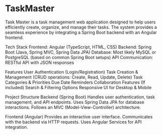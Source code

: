 # TaskMaster

Task Master is a task management web application designed to help users efficiently create, organize, and manage their tasks. The system provides a seamless experience by integrating a Spring Boot backend with an Angular frontend.

Tech Stack
Frontend: Angular (TypeScript, HTML, CSS)
Backend: Spring Boot (Java, Spring MVC, Spring Data JPA)
Database: Most likely MySQL or PostgreSQL (based on common Spring Boot setups)
API Communication: RESTful API with JSON responses


Features
User Authentication (Login/Registration)
Task Creation & Management (CRUD operations: Create, Read, Update, Delete)
Task Categories & Priorities
Due Date Reminders
Collaboration Features (If included)
Search & Filtering Options
Responsive UI for Desktop & Mobile

Project Structure
Backend (Spring Boot)
Handles user authentication, task management, and API endpoints.
Uses Spring Data JPA for database interactions.
Follows an MVC (Model-View-Controller) architecture.

Frontend (Angular)
Provides an interactive user interface.
Communicates with the backend via HTTP requests.
Uses Angular Services for API integration.

